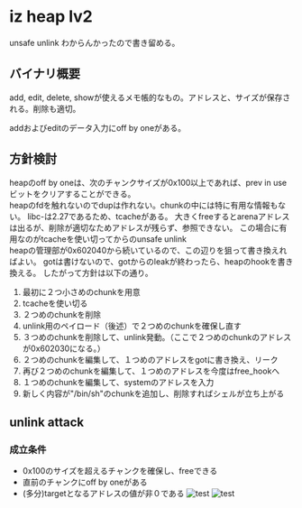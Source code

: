 # iz heap lv2
unsafe unlink わからんかったので書き留める。

## バイナリ概要
add, edit, delete, showが使えるメモ帳的なもの。アドレスと、サイズが保存される。削除も適切。

addおよびeditのデータ入力にoff by oneがある。

## 方針検討
heapのoff by oneは、次のチャンクサイズが0x100以上であれば、prev in useビットをクリアすることができる。  
heapのfdを触れないのでdupは作れない。chunkの中には特に有用な情報もない。
libc-は2.27であるため、tcacheがある。
大きくfreeするとarenaアドレスは出るが、削除が適切なためアドレスが残らず、参照できない。
この場合に有用なのがtcacheを使い切ってからのunsafe unlink  
heapの管理部が0x602040から続いているので、この辺りを狙って書き換えればよい。
gotは書けないので、gotからのleakが終わったら、heapのhookを書き換える。
したがって方針は以下の通り。  
1. 最初に２つ小さめのchunkを用意
2. tcacheを使い切る
3. ２つめのchunkを削除
4. unlink用のペイロード（後述）で２つめのchunkを確保し直す
5. ３つめのchunkを削除して、unlink発動。（ここで２つめのchunkのアドレスが0x602030になる。）
6. ２つめのchunkを編集して、１つめのアドレスをgotに書き換え、リーク
7. 再び２つめのchunkを編集して、１つめのアドレスを今度はfree_hookへ
8. １つめのchunkを編集して、systemのアドレスを入力
9. 新しく内容が"/bin/sh"のchunkを追加し、削除すればシェルが立ち上がる

## unlink attack
### 成立条件
- 0x100のサイズを超えるチャンクを確保し、freeできる
- 直前のチャンクにoff by oneがある
- (多分)targetとなるアドレスの値が非０である
![test](/2019-07-13_15-31.png)
![test](/2019-07-13_15-32.png)



